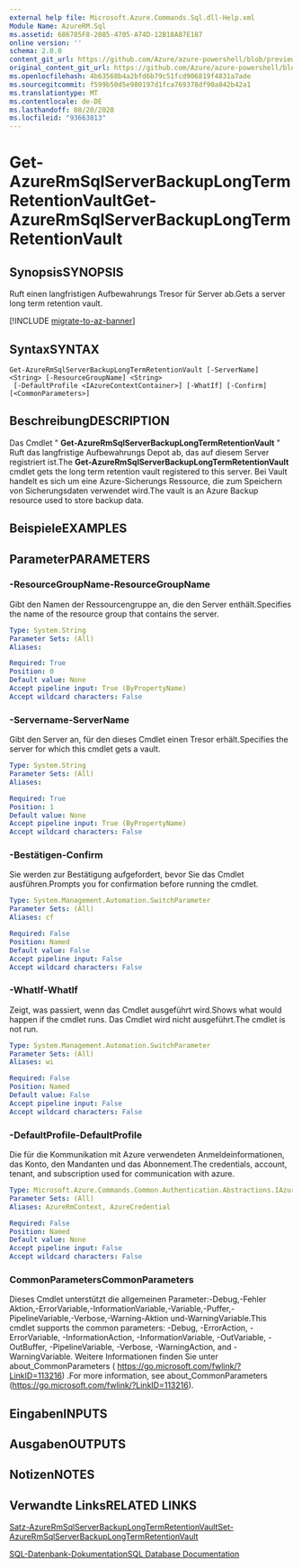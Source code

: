 ```yaml
---
external help file: Microsoft.Azure.Commands.Sql.dll-Help.xml
Module Name: AzureRM.Sql
ms.assetid: 686785F8-2085-4705-A74D-12B18A87E187
online version: ''
schema: 2.0.0
content_git_url: https://github.com/Azure/azure-powershell/blob/preview/src/ResourceManager/Sql/Commands.Sql/help/Get-AzureRmSqlServerBackupLongTermRetentionVault.md
original_content_git_url: https://github.com/Azure/azure-powershell/blob/preview/src/ResourceManager/Sql/Commands.Sql/help/Get-AzureRmSqlServerBackupLongTermRetentionVault.md
ms.openlocfilehash: 4b63568b4a2bfd6b79c51fcd906819f4831a7ade
ms.sourcegitcommit: f599b50d5e980197d1fca769378df90a842b42a1
ms.translationtype: MT
ms.contentlocale: de-DE
ms.lasthandoff: 08/20/2020
ms.locfileid: "93663813"
---
```

# <span data-ttu-id="382fd-101">Get-AzureRmSqlServerBackupLongTermRetentionVault</span><span class="sxs-lookup"><span data-stu-id="382fd-101">Get-AzureRmSqlServerBackupLongTermRetentionVault</span></span>

## <span data-ttu-id="382fd-102">Synopsis</span><span class="sxs-lookup"><span data-stu-id="382fd-102">SYNOPSIS</span></span>
<span data-ttu-id="382fd-103">Ruft einen langfristigen Aufbewahrungs Tresor für Server ab.</span><span class="sxs-lookup"><span data-stu-id="382fd-103">Gets a server long term retention vault.</span></span>

[!INCLUDE [migrate-to-az-banner](../../includes/migrate-to-az-banner.md)]

## <span data-ttu-id="382fd-104">Syntax</span><span class="sxs-lookup"><span data-stu-id="382fd-104">SYNTAX</span></span>

```
Get-AzureRmSqlServerBackupLongTermRetentionVault [-ServerName] <String> [-ResourceGroupName] <String>
 [-DefaultProfile <IAzureContextContainer>] [-WhatIf] [-Confirm] [<CommonParameters>]
```

## <span data-ttu-id="382fd-105">Beschreibung</span><span class="sxs-lookup"><span data-stu-id="382fd-105">DESCRIPTION</span></span>
<span data-ttu-id="382fd-106">Das Cmdlet " **Get-AzureRmSqlServerBackupLongTermRetentionVault** " Ruft das langfristige Aufbewahrungs Depot ab, das auf diesem Server registriert ist.</span><span class="sxs-lookup"><span data-stu-id="382fd-106">The **Get-AzureRmSqlServerBackupLongTermRetentionVault** cmdlet gets the long term retention vault registered to this server.</span></span>
<span data-ttu-id="382fd-107">Bei Vault handelt es sich um eine Azure-Sicherungs Ressource, die zum Speichern von Sicherungsdaten verwendet wird.</span><span class="sxs-lookup"><span data-stu-id="382fd-107">The vault is an Azure Backup resource used to store backup data.</span></span>

## <span data-ttu-id="382fd-108">Beispiele</span><span class="sxs-lookup"><span data-stu-id="382fd-108">EXAMPLES</span></span>

## <span data-ttu-id="382fd-109">Parameter</span><span class="sxs-lookup"><span data-stu-id="382fd-109">PARAMETERS</span></span>

### <span data-ttu-id="382fd-110">-ResourceGroupName</span><span class="sxs-lookup"><span data-stu-id="382fd-110">-ResourceGroupName</span></span>
<span data-ttu-id="382fd-111">Gibt den Namen der Ressourcengruppe an, die den Server enthält.</span><span class="sxs-lookup"><span data-stu-id="382fd-111">Specifies the name of the resource group that contains the server.</span></span>

```yaml
Type: System.String
Parameter Sets: (All)
Aliases: 

Required: True
Position: 0
Default value: None
Accept pipeline input: True (ByPropertyName)
Accept wildcard characters: False
```

### <span data-ttu-id="382fd-112">-Servername</span><span class="sxs-lookup"><span data-stu-id="382fd-112">-ServerName</span></span>
<span data-ttu-id="382fd-113">Gibt den Server an, für den dieses Cmdlet einen Tresor erhält.</span><span class="sxs-lookup"><span data-stu-id="382fd-113">Specifies the server for which this cmdlet gets a vault.</span></span>

```yaml
Type: System.String
Parameter Sets: (All)
Aliases: 

Required: True
Position: 1
Default value: None
Accept pipeline input: True (ByPropertyName)
Accept wildcard characters: False
```

### <span data-ttu-id="382fd-114">-Bestätigen</span><span class="sxs-lookup"><span data-stu-id="382fd-114">-Confirm</span></span>
<span data-ttu-id="382fd-115">Sie werden zur Bestätigung aufgefordert, bevor Sie das Cmdlet ausführen.</span><span class="sxs-lookup"><span data-stu-id="382fd-115">Prompts you for confirmation before running the cmdlet.</span></span>

```yaml
Type: System.Management.Automation.SwitchParameter
Parameter Sets: (All)
Aliases: cf

Required: False
Position: Named
Default value: False
Accept pipeline input: False
Accept wildcard characters: False
```

### <span data-ttu-id="382fd-116">-WhatIf</span><span class="sxs-lookup"><span data-stu-id="382fd-116">-WhatIf</span></span>
<span data-ttu-id="382fd-117">Zeigt, was passiert, wenn das Cmdlet ausgeführt wird.</span><span class="sxs-lookup"><span data-stu-id="382fd-117">Shows what would happen if the cmdlet runs.</span></span>
<span data-ttu-id="382fd-118">Das Cmdlet wird nicht ausgeführt.</span><span class="sxs-lookup"><span data-stu-id="382fd-118">The cmdlet is not run.</span></span>

```yaml
Type: System.Management.Automation.SwitchParameter
Parameter Sets: (All)
Aliases: wi

Required: False
Position: Named
Default value: False
Accept pipeline input: False
Accept wildcard characters: False
```

### <span data-ttu-id="382fd-119">-DefaultProfile</span><span class="sxs-lookup"><span data-stu-id="382fd-119">-DefaultProfile</span></span>
<span data-ttu-id="382fd-120">Die für die Kommunikation mit Azure verwendeten Anmeldeinformationen, das Konto, den Mandanten und das Abonnement.</span><span class="sxs-lookup"><span data-stu-id="382fd-120">The credentials, account, tenant, and subscription used for communication with azure.</span></span>

```yaml
Type: Microsoft.Azure.Commands.Common.Authentication.Abstractions.IAzureContextContainer
Parameter Sets: (All)
Aliases: AzureRmContext, AzureCredential

Required: False
Position: Named
Default value: None
Accept pipeline input: False
Accept wildcard characters: False
```

### <span data-ttu-id="382fd-121">CommonParameters</span><span class="sxs-lookup"><span data-stu-id="382fd-121">CommonParameters</span></span>
<span data-ttu-id="382fd-122">Dieses Cmdlet unterstützt die allgemeinen Parameter:-Debug,-Fehler Aktion,-ErrorVariable,-InformationVariable,-Variable,-Puffer,-PipelineVariable,-Verbose,-Warning-Aktion und-WarningVariable.</span><span class="sxs-lookup"><span data-stu-id="382fd-122">This cmdlet supports the common parameters: -Debug, -ErrorAction, -ErrorVariable, -InformationAction, -InformationVariable, -OutVariable, -OutBuffer, -PipelineVariable, -Verbose, -WarningAction, and -WarningVariable.</span></span> <span data-ttu-id="382fd-123">Weitere Informationen finden Sie unter about_CommonParameters ( https://go.microsoft.com/fwlink/?LinkID=113216) .</span><span class="sxs-lookup"><span data-stu-id="382fd-123">For more information, see about_CommonParameters (https://go.microsoft.com/fwlink/?LinkID=113216).</span></span>

## <span data-ttu-id="382fd-124">Eingaben</span><span class="sxs-lookup"><span data-stu-id="382fd-124">INPUTS</span></span>

## <span data-ttu-id="382fd-125">Ausgaben</span><span class="sxs-lookup"><span data-stu-id="382fd-125">OUTPUTS</span></span>

## <span data-ttu-id="382fd-126">Notizen</span><span class="sxs-lookup"><span data-stu-id="382fd-126">NOTES</span></span>

## <span data-ttu-id="382fd-127">Verwandte Links</span><span class="sxs-lookup"><span data-stu-id="382fd-127">RELATED LINKS</span></span>

[<span data-ttu-id="382fd-128">Satz-AzureRmSqlServerBackupLongTermRetentionVault</span><span class="sxs-lookup"><span data-stu-id="382fd-128">Set-AzureRmSqlServerBackupLongTermRetentionVault</span></span>](./Set-AzureRmSqlServerBackupLongTermRetentionVault.md)

[<span data-ttu-id="382fd-129">SQL-Datenbank-Dokumentation</span><span class="sxs-lookup"><span data-stu-id="382fd-129">SQL Database Documentation</span></span>](https://docs.microsoft.com/azure/sql-database/)

